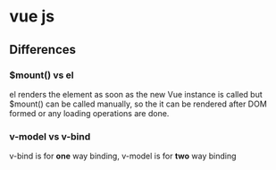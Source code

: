 # vue js

## Differences
### $mount() vs el
el renders the element as soon as the new Vue instance is called but $mount() can be called manually, so the it can be rendered after DOM formed or any loading operations are done. 

### v-model vs v-bind
v-bind is for **one** way binding, v-model is for **two** way binding
